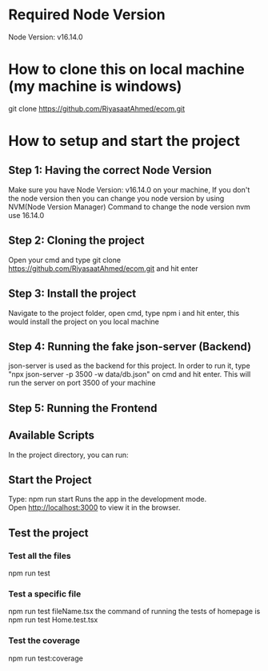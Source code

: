 # Required Node Version
Node Version: v16.14.0

# How to clone this on local machine (my machine is windows)
git clone https://github.com/RiyasaatAhmed/ecom.git

# How to setup and start the project
## Step 1: Having the correct Node Version
Make sure you have Node Version: v16.14.0 on your machine,
If you don't the node version then you can change you node version by using NVM(Node Version Manager)
Command to change the node version
nvm use 16.14.0

## Step 2: Cloning the project
Open your cmd and type git clone https://github.com/RiyasaatAhmed/ecom.git and hit enter

## Step 3: Install the project
Navigate to the project folder, open cmd, type npm i and hit enter, this would install the project on you local machine

## Step 4: Running the fake json-server (Backend)
json-server is used as the backend for this project.
In order to run it, type "npx json-server -p 3500 -w data/db.json" on cmd and hit enter.
This will run the server on port 3500 of your machine

## Step 5: Running the Frontend

## Available Scripts

In the project directory, you can run:

## Start the Project
Type: npm run start
Runs the app in the development mode.\
Open [http://localhost:3000](http://localhost:3000) to view it in the browser.


## Test the project
### Test all the files
npm run test

### Test a specific file
npm run test fileName.tsx
the command of running the tests of homepage is
npm run test Home.test.tsx

### Test the coverage
npm run test:coverage


